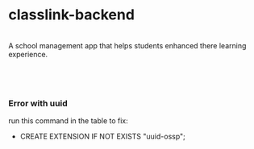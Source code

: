 # classlink-backend

<br>
A school management app that helps students enhanced there learning experience.

#


<br>

### Error with uuid
run this command in the table to fix:
 - CREATE EXTENSION IF NOT EXISTS "uuid-ossp";
